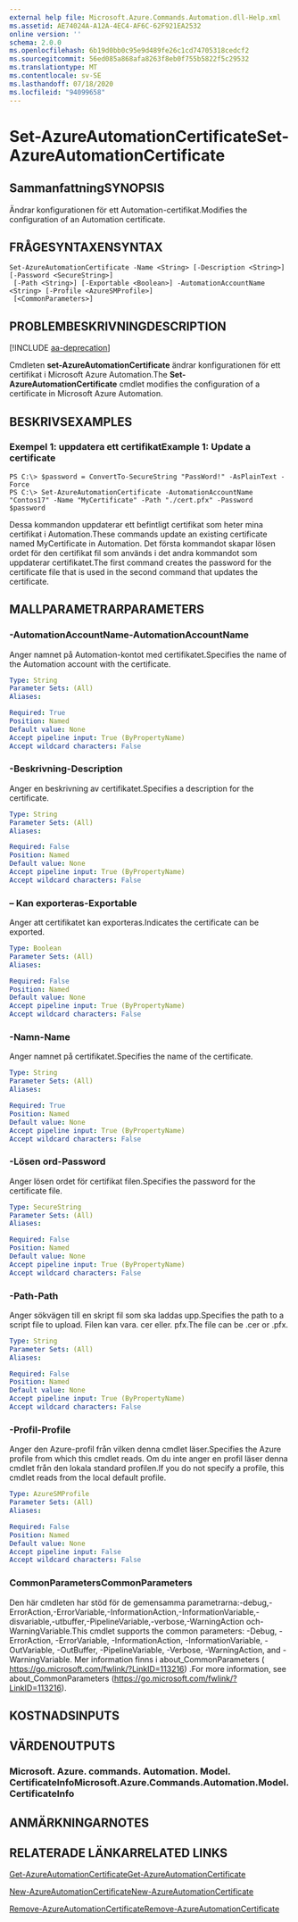 ```yaml
---
external help file: Microsoft.Azure.Commands.Automation.dll-Help.xml
ms.assetid: AE74024A-A12A-4EC4-AF6C-62F921EA2532
online version: ''
schema: 2.0.0
ms.openlocfilehash: 6b19d0bb0c95e9d489fe26c1cd74705318cedcf2
ms.sourcegitcommit: 56ed085a868afa8263f8eb0f755b5822f5c29532
ms.translationtype: MT
ms.contentlocale: sv-SE
ms.lasthandoff: 07/18/2020
ms.locfileid: "94099658"
---
```

# <span data-ttu-id="67b7f-101">Set-AzureAutomationCertificate</span><span class="sxs-lookup"><span data-stu-id="67b7f-101">Set-AzureAutomationCertificate</span></span>

## <span data-ttu-id="67b7f-102">Sammanfattning</span><span class="sxs-lookup"><span data-stu-id="67b7f-102">SYNOPSIS</span></span>

<span data-ttu-id="67b7f-103">Ändrar konfigurationen för ett Automation-certifikat.</span><span class="sxs-lookup"><span data-stu-id="67b7f-103">Modifies the configuration of an Automation certificate.</span></span>

## <span data-ttu-id="67b7f-104">FRÅGESYNTAXEN</span><span class="sxs-lookup"><span data-stu-id="67b7f-104">SYNTAX</span></span>

```
Set-AzureAutomationCertificate -Name <String> [-Description <String>] [-Password <SecureString>]
 [-Path <String>] [-Exportable <Boolean>] -AutomationAccountName <String> [-Profile <AzureSMProfile>]
 [<CommonParameters>]
```

## <span data-ttu-id="67b7f-105">PROBLEMBESKRIVNING</span><span class="sxs-lookup"><span data-stu-id="67b7f-105">DESCRIPTION</span></span>

[!INCLUDE [aa-deprecation](../include/aa-deprecation.md)]

<span data-ttu-id="67b7f-106">Cmdleten **set-AzureAutomationCertificate** ändrar konfigurationen för ett certifikat i Microsoft Azure Automation.</span><span class="sxs-lookup"><span data-stu-id="67b7f-106">The **Set-AzureAutomationCertificate** cmdlet modifies the configuration of a certificate in Microsoft Azure Automation.</span></span>

## <span data-ttu-id="67b7f-107">BESKRIVS</span><span class="sxs-lookup"><span data-stu-id="67b7f-107">EXAMPLES</span></span>

### <span data-ttu-id="67b7f-108">Exempel 1: uppdatera ett certifikat</span><span class="sxs-lookup"><span data-stu-id="67b7f-108">Example 1: Update a certificate</span></span>
```
PS C:\> $password = ConvertTo-SecureString "PassWord!" -AsPlainText -Force
PS C:\> Set-AzureAutomationCertificate -AutomationAccountName "Contos17" -Name "MyCertificate" -Path "./cert.pfx" -Password $password
```

<span data-ttu-id="67b7f-109">Dessa kommandon uppdaterar ett befintligt certifikat som heter mina certifikat i Automation.</span><span class="sxs-lookup"><span data-stu-id="67b7f-109">These commands update an existing certificate named MyCertificate in Automation.</span></span>
<span data-ttu-id="67b7f-110">Det första kommandot skapar lösen ordet för den certifikat fil som används i det andra kommandot som uppdaterar certifikatet.</span><span class="sxs-lookup"><span data-stu-id="67b7f-110">The first command creates the password for the certificate file that is used in the second command that updates the certificate.</span></span>

## <span data-ttu-id="67b7f-111">MALLPARAMETRAR</span><span class="sxs-lookup"><span data-stu-id="67b7f-111">PARAMETERS</span></span>

### <span data-ttu-id="67b7f-112">-AutomationAccountName</span><span class="sxs-lookup"><span data-stu-id="67b7f-112">-AutomationAccountName</span></span>
<span data-ttu-id="67b7f-113">Anger namnet på Automation-kontot med certifikatet.</span><span class="sxs-lookup"><span data-stu-id="67b7f-113">Specifies the name of the Automation account with the certificate.</span></span>

```yaml
Type: String
Parameter Sets: (All)
Aliases: 

Required: True
Position: Named
Default value: None
Accept pipeline input: True (ByPropertyName)
Accept wildcard characters: False
```

### <span data-ttu-id="67b7f-114">-Beskrivning</span><span class="sxs-lookup"><span data-stu-id="67b7f-114">-Description</span></span>
<span data-ttu-id="67b7f-115">Anger en beskrivning av certifikatet.</span><span class="sxs-lookup"><span data-stu-id="67b7f-115">Specifies a description for the certificate.</span></span>

```yaml
Type: String
Parameter Sets: (All)
Aliases: 

Required: False
Position: Named
Default value: None
Accept pipeline input: True (ByPropertyName)
Accept wildcard characters: False
```

### <span data-ttu-id="67b7f-116">– Kan exporteras</span><span class="sxs-lookup"><span data-stu-id="67b7f-116">-Exportable</span></span>
<span data-ttu-id="67b7f-117">Anger att certifikatet kan exporteras.</span><span class="sxs-lookup"><span data-stu-id="67b7f-117">Indicates the certificate can be exported.</span></span>

```yaml
Type: Boolean
Parameter Sets: (All)
Aliases: 

Required: False
Position: Named
Default value: None
Accept pipeline input: True (ByPropertyName)
Accept wildcard characters: False
```

### <span data-ttu-id="67b7f-118">-Namn</span><span class="sxs-lookup"><span data-stu-id="67b7f-118">-Name</span></span>
<span data-ttu-id="67b7f-119">Anger namnet på certifikatet.</span><span class="sxs-lookup"><span data-stu-id="67b7f-119">Specifies the name of the certificate.</span></span>

```yaml
Type: String
Parameter Sets: (All)
Aliases: 

Required: True
Position: Named
Default value: None
Accept pipeline input: True (ByPropertyName)
Accept wildcard characters: False
```

### <span data-ttu-id="67b7f-120">-Lösen ord</span><span class="sxs-lookup"><span data-stu-id="67b7f-120">-Password</span></span>
<span data-ttu-id="67b7f-121">Anger lösen ordet för certifikat filen.</span><span class="sxs-lookup"><span data-stu-id="67b7f-121">Specifies the password for the certificate file.</span></span>

```yaml
Type: SecureString
Parameter Sets: (All)
Aliases: 

Required: False
Position: Named
Default value: None
Accept pipeline input: True (ByPropertyName)
Accept wildcard characters: False
```

### <span data-ttu-id="67b7f-122">-Path</span><span class="sxs-lookup"><span data-stu-id="67b7f-122">-Path</span></span>
<span data-ttu-id="67b7f-123">Anger sökvägen till en skript fil som ska laddas upp.</span><span class="sxs-lookup"><span data-stu-id="67b7f-123">Specifies the path to a script file to upload.</span></span>
<span data-ttu-id="67b7f-124">Filen kan vara. cer eller. pfx.</span><span class="sxs-lookup"><span data-stu-id="67b7f-124">The file can be .cer or .pfx.</span></span>

```yaml
Type: String
Parameter Sets: (All)
Aliases: 

Required: False
Position: Named
Default value: None
Accept pipeline input: True (ByPropertyName)
Accept wildcard characters: False
```

### <span data-ttu-id="67b7f-125">-Profil</span><span class="sxs-lookup"><span data-stu-id="67b7f-125">-Profile</span></span>
<span data-ttu-id="67b7f-126">Anger den Azure-profil från vilken denna cmdlet läser.</span><span class="sxs-lookup"><span data-stu-id="67b7f-126">Specifies the Azure profile from which this cmdlet reads.</span></span>
<span data-ttu-id="67b7f-127">Om du inte anger en profil läser denna cmdlet från den lokala standard profilen.</span><span class="sxs-lookup"><span data-stu-id="67b7f-127">If you do not specify a profile, this cmdlet reads from the local default profile.</span></span>

```yaml
Type: AzureSMProfile
Parameter Sets: (All)
Aliases: 

Required: False
Position: Named
Default value: None
Accept pipeline input: False
Accept wildcard characters: False
```

### <span data-ttu-id="67b7f-128">CommonParameters</span><span class="sxs-lookup"><span data-stu-id="67b7f-128">CommonParameters</span></span>
<span data-ttu-id="67b7f-129">Den här cmdleten har stöd för de gemensamma parametrarna:-debug,-ErrorAction,-ErrorVariable,-InformationAction,-InformationVariable,-disvariable,-utbuffer,-PipelineVariable,-verbose,-WarningAction och-WarningVariable.</span><span class="sxs-lookup"><span data-stu-id="67b7f-129">This cmdlet supports the common parameters: -Debug, -ErrorAction, -ErrorVariable, -InformationAction, -InformationVariable, -OutVariable, -OutBuffer, -PipelineVariable, -Verbose, -WarningAction, and -WarningVariable.</span></span> <span data-ttu-id="67b7f-130">Mer information finns i about_CommonParameters ( https://go.microsoft.com/fwlink/?LinkID=113216) .</span><span class="sxs-lookup"><span data-stu-id="67b7f-130">For more information, see about_CommonParameters (https://go.microsoft.com/fwlink/?LinkID=113216).</span></span>

## <span data-ttu-id="67b7f-131">KOSTNADS</span><span class="sxs-lookup"><span data-stu-id="67b7f-131">INPUTS</span></span>

## <span data-ttu-id="67b7f-132">VÄRDEN</span><span class="sxs-lookup"><span data-stu-id="67b7f-132">OUTPUTS</span></span>

### <span data-ttu-id="67b7f-133">Microsoft. Azure. commands. Automation. Model. CertificateInfo</span><span class="sxs-lookup"><span data-stu-id="67b7f-133">Microsoft.Azure.Commands.Automation.Model.CertificateInfo</span></span>

## <span data-ttu-id="67b7f-134">ANMÄRKNINGAR</span><span class="sxs-lookup"><span data-stu-id="67b7f-134">NOTES</span></span>

## <span data-ttu-id="67b7f-135">RELATERADE LÄNKAR</span><span class="sxs-lookup"><span data-stu-id="67b7f-135">RELATED LINKS</span></span>

[<span data-ttu-id="67b7f-136">Get-AzureAutomationCertificate</span><span class="sxs-lookup"><span data-stu-id="67b7f-136">Get-AzureAutomationCertificate</span></span>](./Get-AzureAutomationCertificate.md)

[<span data-ttu-id="67b7f-137">New-AzureAutomationCertificate</span><span class="sxs-lookup"><span data-stu-id="67b7f-137">New-AzureAutomationCertificate</span></span>](./New-AzureAutomationCertificate.md)

[<span data-ttu-id="67b7f-138">Remove-AzureAutomationCertificate</span><span class="sxs-lookup"><span data-stu-id="67b7f-138">Remove-AzureAutomationCertificate</span></span>](./Remove-AzureAutomationCertificate.md)



